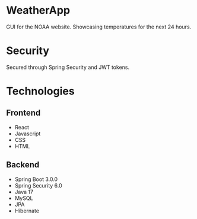 # WeatherApp
GUI for the NOAA website. Showcasing temperatures for the next 24 hours.

# Security

Secured through Spring Security and JWT tokens.

# Technologies

## Frontend
- React
- Javascript
- CSS
- HTML

## Backend
- Spring Boot 3.0.0
- Spring Security 6.0
- Java 17
- MySQL
- JPA
- Hibernate
